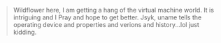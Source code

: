 >Wildflower here, I am getting a hang of the virtual machine world. It is intriguing and I Pray and hope to get better.
>Jsyk, uname tells the operating device and properties and verions and history...lol just kidding.
